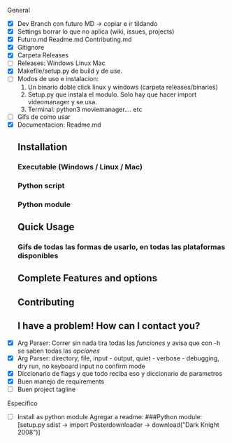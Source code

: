 General
- [X] Dev Branch con futuro MD -> copiar e ir tildando
- [X] Settings borrar lo que no aplica (wiki, issues, projects)
- [X] Futuro.md Readme.md Contributing.md
- [X] Gitignore
- [X] Carpeta Releases
- [ ] Releases: Windows Linux Mac
- [X] Makefile/setup.py de build y de use. 
- [ ] Modos de uso e instalacion: 
	1. Un binario doble click linux y windows (carpeta releases/binaries) 
	1. Setup.py que instala el modulo. Solo hay que hacer import videomanager y se usa. 
	1. Terminal: python3 moviemanager.... etc
- [ ] Gifs de como usar 
- [X] Documentacion: Readme.md
	## Installation 
	### Executable (Windows / Linux / Mac) 
	### Python script
	### Python module
	## Quick Usage
	### Gifs de todas las formas de usarlo, en todas las plataformas disponibles
	## Complete Features and options
	## Contributing
	## I have a problem! How can I contact you?
- [X] Arg Parser: Correr sin nada tira todas las _funciones_ y avisa que con -h se saben todas las _opciones_
- [X] Arg Parser: directory, file, input - output, quiet - verbose - debugging,  dry run, no keyboard input  no confirm mode
- [X] Diccionario de flags y que todo reciba eso y diccionario de parametros
- [X] Buen manejo de requirements
- [ ] Buen project tagline

Especifico

- [ ] Install as python module
	Agregar a readme:
	###Python module:
		[setup.py sdist -> import Posterdownloader -> download("Dark Knight 2008")]

